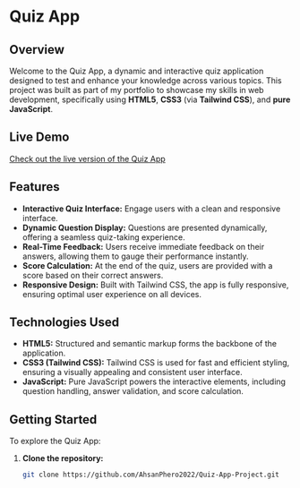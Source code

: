 # Quiz App

## Overview

Welcome to the Quiz App, a dynamic and interactive quiz application designed to test and enhance your knowledge across various topics. This project was built as part of my portfolio to showcase my skills in web development, specifically using **HTML5**, **CSS3** (via **Tailwind CSS**), and **pure JavaScript**.

## Live Demo

[Check out the live version of the Quiz App](https://quiz-app-purejs.netlify.app)

## Features

- **Interactive Quiz Interface:** Engage users with a clean and responsive interface.
- **Dynamic Question Display:** Questions are presented dynamically, offering a seamless quiz-taking experience.
- **Real-Time Feedback:** Users receive immediate feedback on their answers, allowing them to gauge their performance instantly.
- **Score Calculation:** At the end of the quiz, users are provided with a score based on their correct answers.
- **Responsive Design:** Built with Tailwind CSS, the app is fully responsive, ensuring optimal user experience on all devices.

## Technologies Used

- **HTML5:** Structured and semantic markup forms the backbone of the application.
- **CSS3 (Tailwind CSS):** Tailwind CSS is used for fast and efficient styling, ensuring a visually appealing and consistent user interface.
- **JavaScript:** Pure JavaScript powers the interactive elements, including question handling, answer validation, and score calculation.

## Getting Started

To explore the Quiz App:

1. **Clone the repository:**
   ```bash
   git clone https://github.com/AhsanPhero2022/Quiz-App-Project.git
   ```
